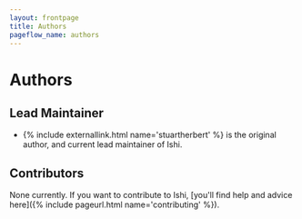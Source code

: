 ```yaml
---
layout: frontpage
title: Authors
pageflow_name: authors
---
```


# Authors

## Lead Maintainer

* {% include externallink.html name='stuartherbert' %} is the original author, and current lead maintainer of Ishi.

## Contributors

None currently. If you want to contribute to Ishi, [you'll find help and advice here]({% include pageurl.html name='contributing' %}).